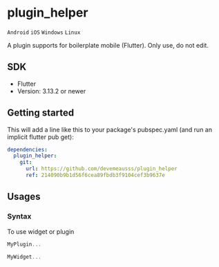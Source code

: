 # plugin_helper
`Android` `iOS` `Windows` `Linux`

A plugin supports for boilerplate mobile (Flutter). Only use, do not edit.

## SDK
 - Flutter
 - Version: 3.13.2 or newer
 
## Getting started
This will add a line like this to your package's pubspec.yaml (and run an implicit flutter pub get):
```yaml
dependencies:
  plugin_helper:
    git:
      url: https://github.com/devemeausss/plugin_helper
      ref: 214090b9b1d56f6cea89fbdb3f9104cef3b9637e
```

## Usages

### Syntax
To use widget or plugin 
```dart
MyPlugin...

MyWidget...
```